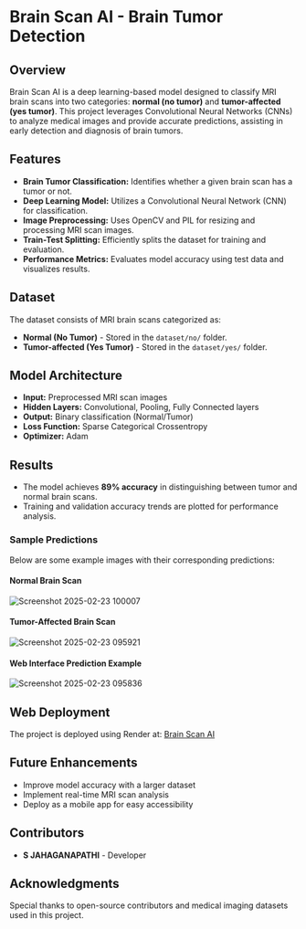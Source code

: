 # Brain Scan AI - Brain Tumor Detection

## Overview
Brain Scan AI is a deep learning-based model designed to classify MRI brain scans into two categories: **normal (no tumor)** and **tumor-affected (yes tumor)**. This project leverages Convolutional Neural Networks (CNNs) to analyze medical images and provide accurate predictions, assisting in early detection and diagnosis of brain tumors.

## Features
- **Brain Tumor Classification:** Identifies whether a given brain scan has a tumor or not.
- **Deep Learning Model:** Utilizes a Convolutional Neural Network (CNN) for classification.
- **Image Preprocessing:** Uses OpenCV and PIL for resizing and processing MRI scan images.
- **Train-Test Splitting:** Efficiently splits the dataset for training and evaluation.
- **Performance Metrics:** Evaluates model accuracy using test data and visualizes results.

## Dataset
The dataset consists of MRI brain scans categorized as:
- **Normal (No Tumor)** - Stored in the `dataset/no/` folder.
- **Tumor-affected (Yes Tumor)** - Stored in the `dataset/yes/` folder.

## Model Architecture
- **Input:** Preprocessed MRI scan images
- **Hidden Layers:** Convolutional, Pooling, Fully Connected layers
- **Output:** Binary classification (Normal/Tumor)
- **Loss Function:** Sparse Categorical Crossentropy
- **Optimizer:** Adam

## Results
- The model achieves **89% accuracy** in distinguishing between tumor and normal brain scans.
- Training and validation accuracy trends are plotted for performance analysis.

### Sample Predictions
Below are some example images with their corresponding predictions:


#### Normal Brain Scan
![Screenshot 2025-02-23 100007](https://github.com/user-attachments/assets/eaed588e-4471-4a45-9ef5-42eb7822bcb5)

#### Tumor-Affected Brain Scan
![Screenshot 2025-02-23 095921](https://github.com/user-attachments/assets/cd28addf-3071-43b2-8659-aa5a2bbfbebb)


#### Web Interface Prediction Example
![Screenshot 2025-02-23 095836](https://github.com/user-attachments/assets/5f1b814e-6f4d-40c0-86fe-958185171ca0)


## Web Deployment
The project is deployed using Render at:
[Brain Scan AI](https://brain-scan-ai.onrender.com/)

## Future Enhancements
- Improve model accuracy with a larger dataset
- Implement real-time MRI scan analysis
- Deploy as a mobile app for easy accessibility

## Contributors
- **S JAHAGANAPATHI** - Developer

## Acknowledgments
Special thanks to open-source contributors and medical imaging datasets used in this project.

